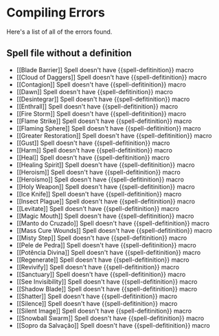 # Compiling Errors
Here's a list of all of the errors found.

## Spell file without a definition
- [[Blade Barrier]] Spell doesn't have {{spell-defitinition}} macro
- [[Cloud of Daggers]] Spell doesn't have {{spell-defitinition}} macro
- [[Contagion]] Spell doesn't have {{spell-defitinition}} macro
- [[Dawn]] Spell doesn't have {{spell-defitinition}} macro
- [[Desintegrar]] Spell doesn't have {{spell-defitinition}} macro
- [[Enthrall]] Spell doesn't have {{spell-defitinition}} macro
- [[Fire Storm]] Spell doesn't have {{spell-defitinition}} macro
- [[Flame Strike]] Spell doesn't have {{spell-defitinition}} macro
- [[Flaming Sphere]] Spell doesn't have {{spell-defitinition}} macro
- [[Greater Restoration]] Spell doesn't have {{spell-defitinition}} macro
- [[Gust]] Spell doesn't have {{spell-defitinition}} macro
- [[Harm]] Spell doesn't have {{spell-defitinition}} macro
- [[Heal]] Spell doesn't have {{spell-defitinition}} macro
- [[Healing Spirit]] Spell doesn't have {{spell-defitinition}} macro
- [[Heroism]] Spell doesn't have {{spell-defitinition}} macro
- [[Heroísmo]] Spell doesn't have {{spell-defitinition}} macro
- [[Holy Weapon]] Spell doesn't have {{spell-defitinition}} macro
- [[Ice Knife]] Spell doesn't have {{spell-defitinition}} macro
- [[Insect Plague]] Spell doesn't have {{spell-defitinition}} macro
- [[Levitate]] Spell doesn't have {{spell-defitinition}} macro
- [[Magic Mouth]] Spell doesn't have {{spell-defitinition}} macro
- [[Manto do Cruzado]] Spell doesn't have {{spell-defitinition}} macro
- [[Mass Cure Wounds]] Spell doesn't have {{spell-defitinition}} macro
- [[Misty Step]] Spell doesn't have {{spell-defitinition}} macro
- [[Pele de Pedra]] Spell doesn't have {{spell-defitinition}} macro
- [[Potência Divina]] Spell doesn't have {{spell-defitinition}} macro
- [[Regenerate]] Spell doesn't have {{spell-defitinition}} macro
- [[Revivify]] Spell doesn't have {{spell-defitinition}} macro
- [[Sanctuary]] Spell doesn't have {{spell-defitinition}} macro
- [[See Invisibility]] Spell doesn't have {{spell-defitinition}} macro
- [[Shadow Blade]] Spell doesn't have {{spell-defitinition}} macro
- [[Shatter]] Spell doesn't have {{spell-defitinition}} macro
- [[Silence]] Spell doesn't have {{spell-defitinition}} macro
- [[Silent Image]] Spell doesn't have {{spell-defitinition}} macro
- [[Snowball Swarm]] Spell doesn't have {{spell-defitinition}} macro
- [[Sopro da Salvação]] Spell doesn't have {{spell-defitinition}} macro
